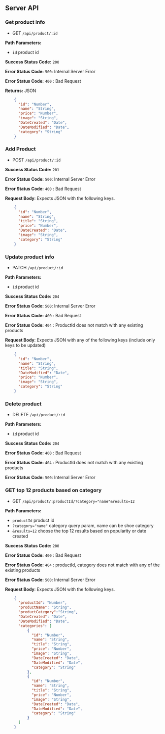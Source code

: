 ## Server API

### Get product info
  * GET `/api/product/:id`

**Path Parameters:**
  * `id` product id

**Success Status Code:** `200`

**Error Status Code:** `500`: Internal Server Error

**Error Status Code:** `400` : Bad Request

**Returns:** JSON

```json
    {
      "id": "Number",
      "name": "String",
      "price": "Number",
      "image": "String",
      "DateCreated": "Date",
      "DateModified": "Date",
      "category": "String"
    }
```

### Add Product
  * POST `/api/product/:id`

**Success Status Code:** `201`

**Error Status Code:** `500`: Internal Server Error

**Error Status Code:** `400` : Bad Request

**Request Body**: Expects JSON with the following keys.

```json
    {
      "id": "Number",
      "name": "String",
      "title": "String",
      "price": "Number",
      "DateCreated": "Date",
      "image": "String",
      "category": "String"
    }
```


### Update product info
  * PATCH `/api/product/:id`

**Path Parameters:**
  * `id` product id

**Success Status Code:** `204`

**Error Status Code:** `500`: Internal Server Error

**Error Status Code:** `400` : Bad Request

**Error Status Code:** `404` : ProductId does not match with any existing products 

**Request Body**: Expects JSON with any of the following keys (include only keys to be updated)

```json
    {
      "id": "Number",
      "name": "String",
      "title": "String",
      "DateModified": "Date",
      "price": "Number",
      "image": "String",
      "category": "String"
    }
```

### Delete product
  * DELETE `/api/product/:id`

**Path Parameters:**
  * `id` product id

**Success Status Code:** `204`

**Error Status Code:** `400` : Bad Request

**Error Status Code:** `404` : ProductId does not match with any existing products 

**Error Status Code:** `500`: Internal Server Error

### GET top 12 products based on category
  * GET `/api/product/:productId/?category="name"&results=12`

**Path Parameters:**

  * `productId` product id
  * `?category="name"` category query param, name can be shoe category
  * `&results=12` choose the top 12 results based on popularity or date created

**Success Status Code:** `200`

**Error Status Code:** `400` : Bad Request

**Error Status Code:** `404` : productId, category does not match with any of the existing products

**Error Status Code:** `500`: Internal Server Error

**Request Body**: Expects JSON with the following keys.

```json
    {
      "productId": "Number",
      "productName": "String",
      "productCategory":"String",
      "DateCreated": "Date",
      "DateModified": "Date",
      "categories": [
          {
            "id": "Number",
            "name": "String",
            "title": "String",
            "price": "Number",
            "image": "String",
            "DateCreated": "Date",
            "DateModified": "Date",
            "category": "String"   
          },
          {
            "id": "Number",
            "name": "String",
            "title": "String",
            "price": "Number",
            "image": "String",
            "DateCreated": "Date",
            "DateModified": "Date",
            "category": "String"   
          }
      ]
    }
```

